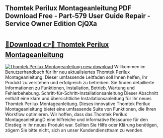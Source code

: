## Thomtek Perilux Montageanleitung PDF Download Free - Part-579 User Guide Repair - Service Owner Edition CjQXa

# <h2><a href="http://df6wsr3.blite.top/?on=Thomtek+Perilux+Montageanleitung">🔗Download 👉🔴 Thomtek Perilux Montageanleitung</a></h2>

[![Thomtek Perilux Montageanleitung new download](https://i.imgur.com/lujVjoI.png)](http://df6wsr3.blite.top/?on=Thomtek+Perilux+Montageanleitung)
Willkommen im Benutzerhandbuch für Ihr neu aktualisiertes Thomtek Perilux Montageanleitung. Dieser umfassende Leitfaden soll Ihnen helfen, Ihr Produkt zu verstehen und erfolgreich zu betreiben. Sie finden detaillierte Informationen zu Funktionen, Installation, Betrieb, Wartung und Fehlerbehebung. Schritt-für-Schritt-Installationsanleitung Dieser Abschnitt enthält eine klare und übersichtliche Installationsanleitung für Ihr neues Thomtek Perilux Montageanleitung. Dieses innovative Thomtek Perilux Montageanleitung bietet eine umfassende Suite von Funktionen, die Ihren Workflow optimieren. Wir hoffen, dass das Thomtek Perilux MontageanleitungD eine hilfreiche und informative Ressource für den Einstieg in Ihr neues Produkt war. Sollten Sie Hilfe oder Klärung benötigen, zögern Sie bitte nicht, sich an unser Kundendienstteam zu wenden.

